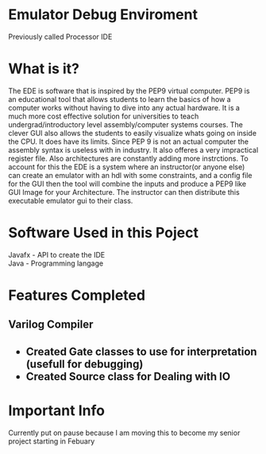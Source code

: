 # Emulator Debug Enviroment
Previously called Processor IDE
# What is it?
The EDE is software that is inspired by the PEP9 virtual computer. PEP9 is an educational tool that allows students to learn the basics of how a computer works without having to dive into any actual hardware. It is a much more cost effective solution for universities to teach undergrad/introductory level assembly/computer systems courses. The clever GUI also allows the students to easily visualize whats going on inside the CPU. It does have its limits. Since PEP 9 is not an actual computer the assembly syntax is useless with in industry. It also offeres a very impractical register file. Also architectures are constantly adding more instrctions. To account for this the EDE is a system where an instructor(or anyone else) can create an emulator with an hdl with some constraints, and a config file for the GUI then the tool will combine the inputs and produce a PEP9 like GUI Image for your Architecture. The instructor can then distribute this executable emulator gui to their class.

# Software Used in this Poject
Javafx - API to create the IDE <br>
Java - Programming langage

# Features Completed
<h2> Varilog Compiler <h2>
  <ul>
    <li> Created Gate classes to use for interpretation (usefull for debugging) </li>
    <li> Created Source class for Dealing with IO</li>
  </ul>

# Important Info
Currently put on pause because I am moving this to become my senior project starting in Febuary
